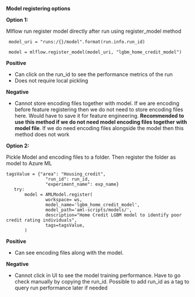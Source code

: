 **Model registering options**

**Option 1:**

Mlflow run register model directly after run using register\_model method


```
 model_uri = "runs:/{}/model".format(run.info.run_id)
  
 model = mlflow.register_model(model_uri, "lgbm_home_credit_model")
```

**Positive**
- Can click on the run\_id to see the performance metrics of the run
- Does not require local pickling

**Negative**
- Cannot store encoding files together with model. If we are encoding before feature registering then we do not need to store encoding files here. Would have to save it for feature engineering. **Recommended to use this method if we do not need model encoding files together with model file**. If we do need encoding files alongside the model then this method does not work

**Option 2:** 

Pickle Model and encoding files to a folder. Then register the folder as model to Azure ML

```
tagsValue = {"area": "Housing_credit",
               "run_id": run_id,
               "experiment_name": exp_name}
   try:
       model = AMLModel.register(
               workspace= ws,
               model_name='lgbm_home_credit_model',
               model_path='aml-scripts/models/',
               description="Home Credit LGBM model to identify poor credit rating individuals",
               tags=tagsValue,
       )
```

**Positive**
- Can see encoding files along with the model. 

**Negative**
- Cannot click in UI to see the model training performance. Have to go check manually by copying the run\_id. Possible to add run_id as a tag to query run performance later if needed
